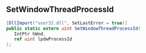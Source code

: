 ## SetWindowThreadProcessId

```csharp
[DllImport("user32.dll", SetLastError = true)]
public static extern uint SetWindowThreadProcessId(
   IntPtr hWnd,
   ref uint lpdwProcessId
);
```

